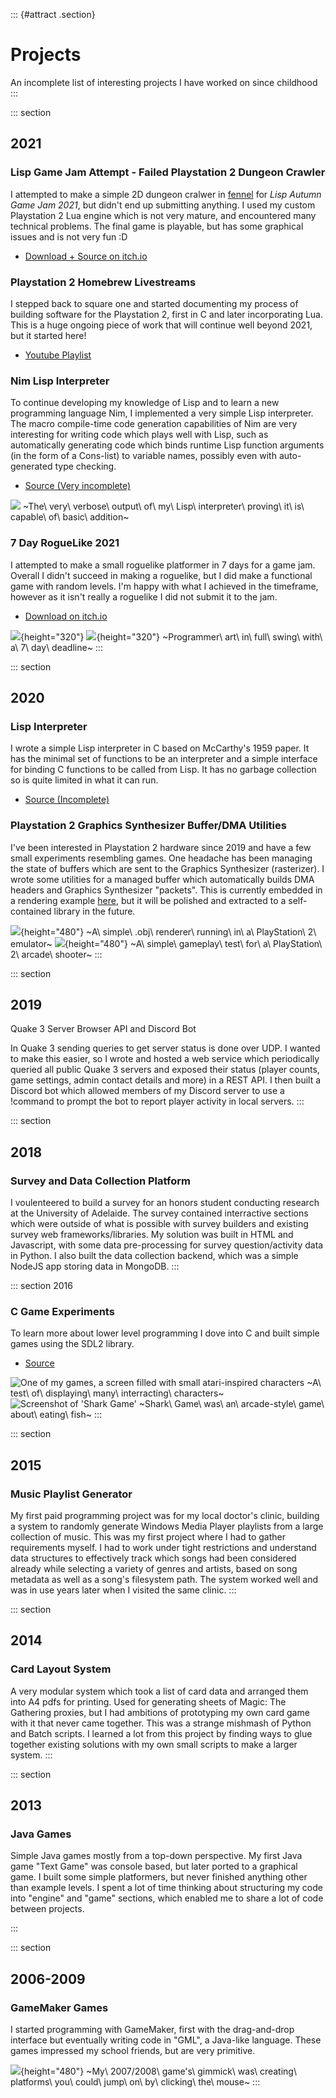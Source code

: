 ::: {#attract .section}
# Projects

An incomplete list of interesting projects I have worked on since
childhood
:::

::: section
## 2021

### Lisp Game Jam Attempt - Failed Playstation 2 Dungeon Crawler

I attempted to make a simple 2D dungeon cralwer in [fennel](#) for *Lisp
Autumn Game Jam 2021*, but didn't end up submitting anything. I used 
my custom Playstation 2 Lua engine which is not very mature, and encountered
many technical problems. The final game is playable, but has some graphical issues
and is not very fun :D

* [Download + Source on itch.io](https://tommarkstalkscode.itch.io/lisp-game-jam-2021-ps2-shooter)

### Playstation 2 Homebrew Livestreams

I stepped back to square one and started documenting my process of building 
software for the Playstation 2, first in C and later incorporating Lua. This is
a huge ongoing piece of work that will continue well beyond 2021, but it started
here!

* [Youtube Playlist](https://www.youtube.com/playlist?list=PLFZsvEE0TWOsFhZr-9KwLED3Rzlwra_Rm)

### Nim Lisp Interpreter

To continue developing my knowledge of Lisp and to learn a new
programming language Nim, I implemented a very simple Lisp interpreter.
The macro compile-time code generation capabilities of Nim are very
interesting for writing code which plays well with Lisp, such as
automatically generating code which binds runtime Lisp function
arguments (in the form of a Cons-list) to variable names, possibly even
with auto-generated type checking.

* [Source (Very incomplete)](#)

![](img/2021_nimlisp.png)
~The\ very\ verbose\ output\ of\ my\ Lisp\ interpreter\ proving\ it\ is\ capable\ of\ basic\ addition~

### 7 Day RogueLike 2021


I attempted to make a small roguelike platformer in 7 days for a game jam. 
Overall I didn't succeed in making a roguelike, but I did make a functional game
with random levels. I'm happy with what I achieved in the timeframe,
however as it isn't really a roguelike I did not submit it to the jam.

* [Download on itch.io](https://tommarkstalkscode.itch.io/0x5007)

![](img/2021_7drl1.png){height="320"}
![](img/2021_7drl2.png){height="320"}
~Programmer\ art\ in\ full\ swing\ with\ a\ 7\ day\ deadline~
:::

::: section
## 2020

### Lisp Interpreter

I wrote a simple Lisp interpreter in C based on McCarthy's 1959 paper.
It has the minimal set of functions to be an interpreter and a simple
interface for binding C functions to be called from Lisp. It has no
garbage collection so is quite limited in what it can run.

* [Source (Incomplete)](#)

### Playstation 2 Graphics Synthesizer Buffer/DMA Utilities

I've been interested in Playstation 2 hardware since 2019 and have a
few small experiments resembling games. One headache has been managing
the state of buffers which are sent to the Graphics Synthesizer
(rasterizer). I wrote some utilities for a managed buffer which
automatically builds DMA headers and Graphics Synthesizer "packets".
This is currently embedded in a rendering example
[here](https://github.com/phy1um/ps2draw-examples/tree/basic), but it
will be polished and extracted to a self-contained library in the
future.

![](img/2020_ps2render.png){height="480"}
~A\ simple\ .obj\ renderer\ running\ in\ a\ PlayStation\ 2\ emulator~
![](img/2020_ps2game1.png){height="480"}
~A\ simple\ gameplay\ test\ for\ a\ PlayStation\ 2\ arcade\ shooter~
:::

::: section
## 2019

Quake 3 Server Browser API and Discord Bot

In Quake 3 sending queries to get server status is done over UDP. I
wanted to make this easier, so I wrote and hosted a web service which
periodically queried all public Quake 3 servers and exposed their status
(player counts, game settings, admin contact details and more) in a REST
API. I then built a Discord bot which allowed members of my Discord
server to use a !command to prompt the bot to report player activity in
local servers.
:::

::: section
## 2018

### Survey and Data Collection Platform

I voulenteered to build a survey for an honors student conducting
research at the University of Adelaide. The survey contained
interractive sections which were outside of what is possible with survey
builders and existing survey web frameworks/libraries. My solution was
built in HTML and Javascript, with some data pre-processing for survey
question/activity data in Python. I also built the data collection
backend, which was a simple NodeJS app storing data in MongoDB.
:::

::: section
2016

### C Game Experiments

To learn more about lower level programming I dove into C and built
simple games using the SDL2 library.

* [Source](#)

![One of my games, a screen filled with small atari-inspired
characters](img/2016_cgame1.png)
~A\ test\ of\ displaying\ many\ interracting\ characters~ ![Screenshot
of \'Shark Game\'](img/2016_cgame2.png)
~Shark\ Game\ was\ an\ arcade-style\ game\ about\ eating\ fish~
:::

::: section
## 2015

### Music Playlist Generator

My first paid programming project was for my local doctor's clinic,
building a system to randomly generate Windows Media Player playlists
from a large collection of music. This was my first project where I had
to gather requirements myself. I had to work under tight restrictions
and understand data structures to effectively track which songs had been
considered already while selecting a variety of genres and artists,
based on song metadata as well as a song's filesystem path. The system
worked well and was in use years later when I visited the same clinic.
:::

::: section
## 2014

### Card Layout System

A very modular system which took a list of card data and arranged them
into A4 pdfs for printing. Used for generating sheets of Magic: The
Gathering proxies, but I had ambitions of prototyping my own card game
with it that never came together. This was a strange mishmash of Python
and Batch scripts. I learned a lot from this project by finding ways to
glue together existing solutions with my own small scripts to make a
larger system.
:::

::: section
## 2013

### Java Games

Simple Java games mostly from a top-down perspective. My first Java game
"Text Game" was console based, but later ported to a graphical game. I
built some simple platformers, but never finished anything other than
example levels. I spent a lot of time thinking about structuring my code
into "engine" and "game" sections, which enabled me to share a lot
of code between projects.

:::

::: section
## 2006-2009

### GameMaker Games

I started programming with GameMaker, first with the drag-and-drop
interface but eventually writing code in "GML", a Java-like language.
These games impressed my school friends, but are very primitive.

![](img/2007_gamemaker.png){height="480"}
~My\ 2007/2008\ game\'s\ gimmick\ was\ creating\ platforms\ you\ could\ jump\ on\ by\ clicking\ the\ mouse~
:::
